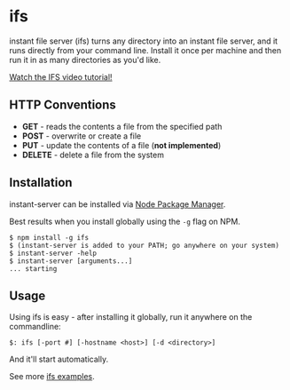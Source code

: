 ifs
=======

instant file server (ifs) turns any directory into an instant file server, and it runs directly from your command line. Install it once per machine and then run it in as many directories as you'd like.

[Watch the IFS video tutorial!][2]

## HTTP Conventions

* __GET__ - reads the contents a file from the specified path
* __POST__ - overwrite or create a file
* __PUT__ - update the contents of a file (__not implemented__)
* __DELETE__ - delete a file from the system

## Installation
instant-server can be installed via [Node Package Manager][0].

Best results when you install globally using the `-g` flag on NPM.

````
$ npm install -g ifs
$ (instant-server is added to your PATH; go anywhere on your system)
$ instant-server -help
$ instant-server [arguments...]
... starting
````

## Usage

Using ifs is easy - after installing it globally, run it anywhere on the commandline:

````
$: ifs [-port #] [-hostname <host>] [-d <directory>]
````

And it'll start automatically.

See more [ifs examples][1].

 [0]: http://npmjs.org/
 [1]: https://github.com/Aaronontheweb/instant-fileserver/tree/master/examples
 [2]: http://www.youtube.com/watch?v=kUlzDFis7Q8 "Using Instant File Server (IFS) [Video Tutorial]"
